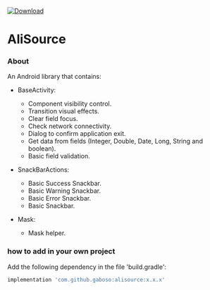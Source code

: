 [ ![Download](https://api.bintray.com/packages/gaboso/com.github.gaboso/alisource/images/download.svg) ](https://bintray.com/gaboso/com.github.gaboso/alisource/_latestVersion)

# AliSource


### About

An Android library that contains:

- BaseActivity:
    - Component visibility control.
    - Transition visual effects.
    - Clear field focus.
    - Check network connectivity.
    - Dialog to confirm application exit.
    - Get data from fields (Integer, Double, Date, Long, String and boolean).
    - Basic field validation.

- SnackBarActions:
    - Basic Success Snackbar.
    - Basic Warning Snackbar.
    - Basic Error Snackbar.
    - Basic Snackbar.
    
- Mask:
    - Mask helper.
    
### how to add in your own project

Add the following dependency in the file 'build.gradle':

```gradle
implementation 'com.github.gaboso:alisource:x.x.x'
```